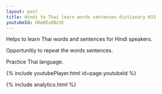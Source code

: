 ```yaml
---
layout: post
title: Hindi to Thai learn words sentences dictionary 615 
youtubeId: O6eWIu6BztE
---
```

 
 
Helps to learn Thai words and sentences for Hindi speakers.

Opportunitiy to repeat the words sentences. 

Practice Thai language. 
 
{% include youtubePlayer.html id=page.youtubeId %}
 
 
{% include analytics.html %}